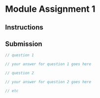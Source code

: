# Module Assignment 1

## Instructions

## Submission

<!-- - Create a file called `{your-name}-pf-ma1.js` and zip it.
- Write your answers inside this file with a comment above each answer indicating the question number: -->

```js
// question 1

// your answer for question 1 goes here

// question 2

// your answer for question 2 goes here

// etc
```
